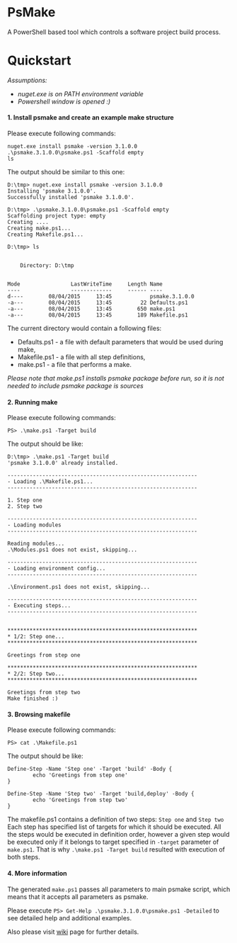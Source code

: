 # PsMake
A PowerShell based tool which controls a software project build process.

# Quickstart

*Assumptions:* 
* *nuget.exe is on PATH environment variable*
* *Powershell window is opened :)*

#### 1. Install psmake and create an example make structure

Please execute following commands:
```
nuget.exe install psmake -version 3.1.0.0
.\psmake.3.1.0.0\psmake.ps1 -Scaffold empty
ls
```

The output should be similar to this one:
```
D:\tmp> nuget.exe install psmake -version 3.1.0.0
Installing 'psmake 3.1.0.0'.
Successfully installed 'psmake 3.1.0.0'.

D:\tmp> .\psmake.3.1.0.0\psmake.ps1 -Scaffold empty
Scaffolding project type: empty
Creating ....
Creating make.ps1...
Creating Makefile.ps1...

D:\tmp> ls


    Directory: D:\tmp


Mode                LastWriteTime     Length Name
----                -------------     ------ ----
d----        08/04/2015     13:45            psmake.3.1.0.0
-a---        08/04/2015     13:45         22 Defaults.ps1
-a---        08/04/2015     13:45        650 make.ps1
-a---        08/04/2015     13:45        189 Makefile.ps1
```

The current directory would contain a following files:
* Defaults.ps1 - a file with default parameters that would be used during make,
* Makefile.ps1 - a file with all step definitions,
* make.ps1 - a file that performs a make.

*Please note that make.ps1 installs psmake package before run, so it is not needed to include psmake package is sources*

#### 2. Running make
Please execute following commands:
```
PS> .\make.ps1 -Target build
```

The output should be like:
```
D:\tmp> .\make.ps1 -Target build
'psmake 3.1.0.0' already installed.

------------------------------------------------------------
- Loading .\Makefile.ps1...
------------------------------------------------------------

1. Step one
2. Step two

------------------------------------------------------------
- Loading modules
------------------------------------------------------------

Reading modules...
.\Modules.ps1 does not exist, skipping...

------------------------------------------------------------
- Loading environment config...
------------------------------------------------------------

.\Environment.ps1 does not exist, skipping...

------------------------------------------------------------
- Executing steps...
------------------------------------------------------------


************************************************************
* 1/2: Step one...
************************************************************

Greetings from step one

************************************************************
* 2/2: Step two...
************************************************************

Greetings from step two
Make finished :)
```

#### 3. Browsing makefile
Please execute following commands:
```
PS> cat .\Makefile.ps1
```

The output should be like:
```
Define-Step -Name 'Step one' -Target 'build' -Body {
        echo 'Greetings from step one'
}

Define-Step -Name 'Step two' -Target 'build,deploy' -Body {
        echo 'Greetings from step two'
}
```

The makefile.ps1 contains a definition of two steps: `Step one` and `Step two`
Each step has specified list of targets for which it should be executed.
All the steps would be executed in definition order, however a given step would be executed only if it belongs to target specified in `-target` parameter of `make.ps1`.
That is why `.\make.ps1 -Target build` resulted with execution of both steps.

#### 4. More information

The generated `make.ps1` passes all parameters to main psmake script, which means that it accepts all parameters as psmake.

Please execute `PS> Get-Help .\psmake.3.1.0.0\psmake.ps1 -Detailed` to see detailed help and additional examples.

Also please visit [wiki](https://github.com/Suremaker/PsMake/wiki) page for further details.
